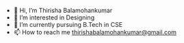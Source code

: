 - 👋 Hi, I’m Thirisha Balamohankumar
- 👀 I’m interested in Designing
- 🌱 I’m currently pursuing B.Tech in CSE
- 📫 How to reach me thirishabalamohankumar@gmail.com


<!---
thirisha216055/thirisha216055 is a ✨ special ✨ repository because its `README.md` (this file) appears on your GitHub profile.
You can click the Preview link to take a look at your changes.
--->
